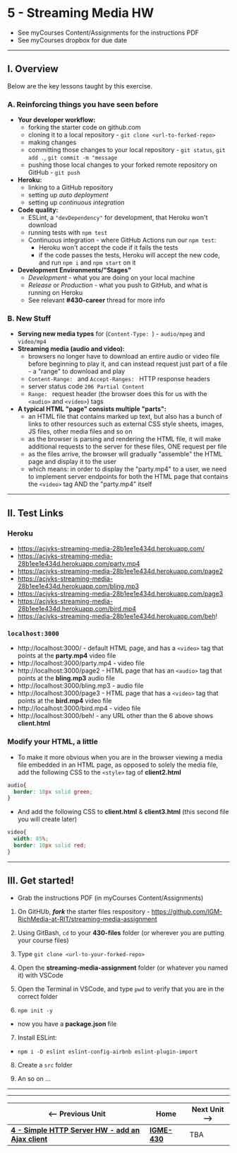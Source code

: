 # 5 - Streaming Media HW

- See myCourses Content/Assignments for the instructions PDF
- See myCourses dropbox for due date

---

## I. Overview
Below are the key lessons taught by this exercise.
### A. Reinforcing things you have seen before
  - **Your developer workflow:**
    - forking the starter code on github.com
    - cloning it to a local repository - `git clone <url-to-forked-repo>`
    - making changes
    - committing those changes to your local repository - `git status`, `git add .`, `git commit -m "message`
    - pushing those local changes to your forked remote repository on GitHub - `git push`
  - **Heroku:**
     - linking to a GitHub repository
     - setting up *auto deployment*
     - setting up *continuous integration*
  - **Code quality:**
    - ESLint, a `"devDependency"` for development, that Heroku won't download
    - running tests with `npm test`
    - Continuous integration - where GitHub Actions run our `npm test`:
      - Heroku won't accept the code if it fails the tests
      - if the code passes the tests, Heroku will accept the new code, and run `npm i` and `npm start` on it
  - **Development Environments/"Stages"**
    - *Development* - what you are doing on your local machine
    - *Release* or *Production* - what you push to GitHub, and what is running on Heroku
    - See relevant **#430-career** thread for more info

### B. New Stuff
- **Serving new media types** for (`Content-Type: `) - `audio/mpeg` and `video/mp4`
- **Streaming media (audio and video):**
  - browsers no longer have to download an entire audio or video file before beginning to play it, and can instead request just part of a file - a "range" to download and play
  - `Content-Range: ` and `Accept-Ranges: ` HTTP response headers
  - server status code `206 Partial Content`
  - `Range: ` request header (the browser does this for us with the `<audio>` and `<video>`) tags
- **A typical HTML "page" consists multiple "parts":**
  - an HTML file that contains marked up text, but also has a bunch of links to other resources such as external CSS style sheets, images, JS files, other media files and so on
  - as the browser is parsing and rendering the HTML file, it will make additional requests to the server for these files, ONE request per file
  - as the files arrive, the browser will gradually "assemble" the HTML page and display it to the user
  - which means: in order to display the "party.mp4" to a user, we need to implement server endpoints for both the HTML page that contains the `<video>` tag AND the "party.mp4" itself

---

## II. Test Links

### Heroku

- https://acjvks-streaming-media-28b1ee1e434d.herokuapp.com/
- https://acjvks-streaming-media-28b1ee1e434d.herokuapp.com/party.mp4
- https://acjvks-streaming-media-28b1ee1e434d.herokuapp.com/page2
- https://acjvks-streaming-media-28b1ee1e434d.herokuapp.com/bling.mp3
- https://acjvks-streaming-media-28b1ee1e434d.herokuapp.com/page3
- https://acjvks-streaming-media-28b1ee1e434d.herokuapp.com/bird.mp4
- https://acjvks-streaming-media-28b1ee1e434d.herokuapp.com/beh!

### `localhost:3000`

- http://localhost:3000/ - default HTML page, and has a `<video>` tag that points at the **party.mp4** video file
- http://localhost:3000/party.mp4 - video file
- http://localhost:3000/page2 - HTML page that has an `<audio>` tag that points at the **bling.mp3** audio file
- http://localhost:3000/bling.mp3 - audio file
- http://localhost:3000/page3 - HTML page that has a `<video>` tag that points at the **bird.mp4** video file
- http://localhost:3000/bird.mp4 - video file
- http://localhost:3000/beh! - any URL other than the 6 above shows **client.html**

### Modify your HTML, a little

- To make it more obvious when you are in the browser viewing a media file embedded in an HTML page, as opposed to solely the media file, add the following CSS to the `<style>` tag of **client2.html**

```css
audio{
  border: 10px solid green;
}
```
- And add the following CSS to **client.html** & **client3.html** (this second file you will create later)

```css
video{
  width: 85%;
  border: 10px solid red;
}
```

---

## III. Get started!
- Grab the instructions PDF (in myCourses Content/Assignments)
1) On GitHUb, ***fork*** the starter files respository - https://github.com/IGM-RichMedia-at-RIT/streaming-media-assignment
   
2) Using GitBash, `cd` to your **430-files** folder (or wherever you are putting your course files)

3) Type `git clone <url-to-your-forked-repo>`

4) Open the **streaming-media-assignment** folder (or whatever you named it) with VSCode

5) Open the Terminal in VSCode, and type `pwd` to verify that you are in the correct folder

6) `npm init -y`

- now you have a **package.json** file

7) Install ESLint:

- `npm i -D eslint eslint-config-airbnb eslint-plugin-import`

8) Create a `src` folder

9) An so on ...


---
---

| <-- Previous Unit | Home | Next Unit -->
| --- | --- | --- 
| [**4 - Simple HTTP Server HW - add an Ajax client**](4-simple-http-add-client.md)  |  [**IGME-430**](../) | TBA
